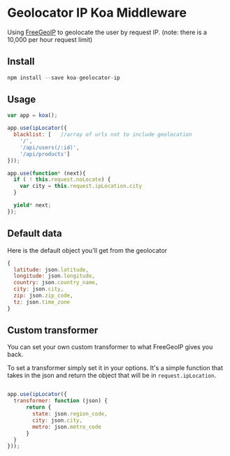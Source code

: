 # Geolocator IP Koa Middleware

Using [FreeGeoIP](http://freegeoip.net/json/) to geolocate the user by request IP.  (note: there is a 10,000 per hour request limit)

## Install
```javascript
npm install --save koa-geolocator-ip
```

## Usage
```javascript
var app = koa();

app.use(ipLocator({
  blacklist: [   //array of urls not to include geolocation
    '/',
    '/api/users(/:id)',
    '/api/products']
}));

app.use(function* (next){
  if ( ! this.request.noLocate) {
    var city = this.request.ipLocation.city
  }

  yield* next;
});
```

## Default data

Here is the default object you'll get from the geolocator
```javascript
{
  latitude: json.latitude,
  longitude: json.longitude,
  country: json.country_name,
  city: json.city,
  zip: json.zip_code,
  tz: json.time_zone
}
```

## Custom transformer

You can set your own custom transformer to what FreeGeoIP gives you back.

To set a transformer simply set it in your options.  It's a simple function that takes in the json and return the object that will be in `request.ipLocation`.

```javascript

app.use(ipLocator({
  transformer: function (json) {
      return {
        state: json.region_code,
        city: json.city,
        metro: json.metro_code
      }
  }
}));

```
